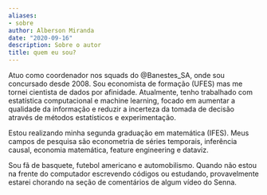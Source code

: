 ```yaml
---
aliases:
- sobre
author: Alberson Miranda
date: "2020-09-16"
description: Sobre o autor
title: quem eu sou?
---
```


Atuo como coordenador nos squads do \@Banestes_SA, onde sou concursado desde 2008. Sou economista de formação (UFES) mas me tornei cientista de dados por afinidade. Atualmente, tenho trabalhado com estatística computacional e machine learning, focado em aumentar a qualidade da informação e reduzir a incerteza da tomada de decisão através de métodos estatísticos e experimentação.

Estou realizando minha segunda graduação em matemática (IFES). Meus campos de pesquisa são econometria de séries temporais, inferência causal, economia matemática, feature engineering e dataviz.

Sou fã de basquete, futebol americano e automobilismo. Quando não estou na frente do computador escrevendo códigos ou estudando, provavelmente estarei chorando na seção de comentários de algum vídeo do Senna.
